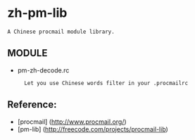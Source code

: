 zh-pm-lib
=======================

    A Chinese procmail module library.

MODULE
-----------------------

* pm-zh-decode.rc

	    Let you use Chinese words filter in your .procmailrc

Reference:
-----------------------

* [procmail] (http://www.procmail.org/)
* [pm-lib] (http://freecode.com/projects/procmail-lib)
